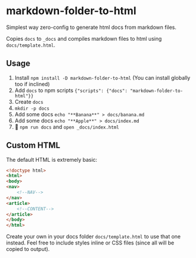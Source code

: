 # markdown-folder-to-html

Simplest way zero-config to generate html docs from markdown files.

Copies `docs` to `_docs` and compiles markdown files to html using
`docs/template.html`.

## Usage

1. Install `npm install -D markdown-folder-to-html` (You can install globally
   too if inclined)
3. Add `docs` to npm scripts `{"scripts": {"docs": "markdown-folder-to-html"}}`
2. Create `docs`
  1. `mkdir -p docs`
  2. Add some docs `echo "**Banana**" > docs/banana.md`
  3. Add some docs `echo "**Apple**" > docs/index.md`
5. 🎉 `npm run docs` and `open _docs/index.html`

## Custom HTML

The default HTML is extremely basic:

```html
<!doctype html>
<html>
<body>
<nav>
	<!--NAV-->
</nav>
<article>
	<!--CONTENT-->
</article>
</body>
</html>
```

Create your own in your docs folder `docs/template.html` to use that one
instead. Feel free to include styles inline or CSS files (since all will be
copied to output).

